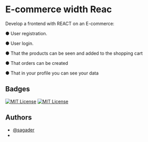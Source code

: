 # E-commerce width Reac

Develop a frontend with REACT on an E-commerce:

● User registration.

● User login.

● That the products can be seen and added to the shopping cart

● That orders can be created

● That in your profile you can see your data
## Badges



[![MIT License](https://img.shields.io/badge/React-JS-green.svg)](https://legacy.reactjs.org/docs/getting-started.html)
[![MIT License](https://img.shields.io/badge/SASS-pink.svg)](https://sass-lang.com//)



## Authors


- [@sagader](https://github.com/maryrrr?tab=repositories)
- 
